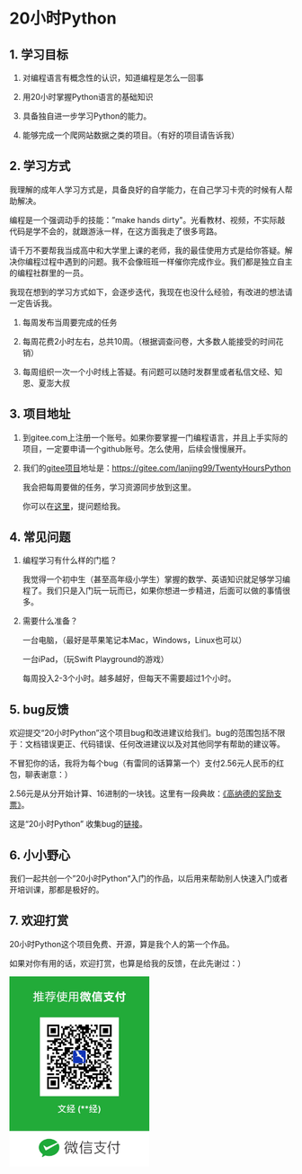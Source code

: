 # 20小时Python
## 1. 学习目标

1. 对编程语言有概念性的认识，知道编程是怎么一回事

2. 用20小时掌握Python语言的基础知识

3. 具备独自进一步学习Python的能力。

4. 能够完成一个爬网站数据之类的项目。（有好的项目请告诉我）



## 2. 学习方式

我理解的成年人学习方式是，具备良好的自学能力，在自己学习卡壳的时候有人帮助解决。

编程是一个强调动手的技能：”make hands dirty"。光看教材、视频，不实际敲代码是学不会的，就跟游泳一样，在这方面我走了很多弯路。

请千万不要帮我当成高中和大学里上课的老师，我的最佳使用方式是给你答疑。解决你编程过程中遇到的问题。我不会像班班一样催你完成作业。我们都是独立自主的编程社群里的一员。

我现在想到的学习方式如下，会逐步迭代，我现在也没什么经验，有改进的想法请一定告诉我。

1. 每周发布当周要完成的任务

2. 每周花费2小时左右，总共10周。（根据调查问卷，大多数人能接受的时间花销）

3. 每周组织一次一个小时线上答疑。有问题可以随时发群里或者私信文经、知恩、夏澎大叔

   

## 3. 项目地址

1. 到gitee.com上注册一个账号。如果你要掌握一门编程语言，并且上手实际的项目，一定要申请一个github账号。怎么使用，后续会慢慢展开。

2. 我们的[gitee项目](https://gitee.com/lanjing99/TwentyHoursPython)地址是：https://gitee.com/lanjing99/TwentyHoursPython

   我会把每周要做的任务，学习资源同步放到这里。

   你可以在[这里](https://gitee.com/lanjing99/TwentyHoursPython/issues/I1UBYH)，提问题给我。

## 4. 常见问题

1. 编程学习有什么样的门槛？

   我觉得一个初中生（甚至高年级小学生）掌握的数学、英语知识就足够学习编程了。我们只是入门玩一玩而已，如果你想进一步精进，后面可以做的事情很多。

2. 需要什么准备？

   一台电脑，（最好是苹果笔记本Mac，Windows，Linux也可以）

   一台iPad，（玩Swift Playground的游戏）

   每周投入2-3个小时。越多越好，但每天不需要超过1个小时。



## 5. bug反馈

欢迎提交“20小时Python”这个项目bug和改进建议给我们。bug的范围包括不限于：文档错误更正、代码错误、任何改进建议以及对其他同学有帮助的建议等。

不冒犯你的话，我将为每个bug（有雷同的话算第一个）支付2.56元人民币的红包，聊表谢意：）

2.56元是从分开始计算、16进制的一块钱。这里有一段典故：[《高纳德的奖励支票》](http://www.global-sci.org/v1/mc/issues/4/no3/freepdf/91s.pdf)。

这是“20小时Python” 收集bug的[链接](https://github.com/lanjing99/20HoursPython/issues/2)。



## 6. 小小野心

我们一起共创一个”20小时Python“入门的作品，以后用来帮助别人快速入门或者开培训课，那都是极好的。



## 7. 欢迎打赏

20小时Python这个项目免费、开源，算是我个人的第一个作品。

如果对你有用的话，欢迎打赏，也算是给我的反馈，在此先谢过：）

<img src="./images/wechat_reward.jpg" alt="微信打赏二维码" style="zoom: 33%;" />

